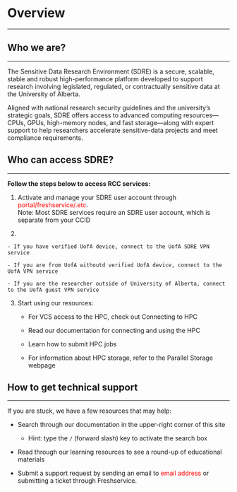 # **Overview**

----

## **Who we are?** 

----

The Sensitive Data Research Environment (SDRE) is a secure, scalable, stable and robust high-performance platform developed to support research involving legislated, regulated, or contractually sensitive data at the University of Alberta.

Aligned with national research security guidelines and the university’s strategic goals, SDRE offers access to advanced computing resources—CPUs, GPUs, high-memory nodes, and fast storage—along with expert support to help researchers accelerate sensitive-data projects and meet compliance requirements.

## **Who can access SDRE?**

----

**Follow the steps below to access RCC services:**

1. Activate and manage your SDRE user account through <span style="color: red;"> portal/freshservice/.etc</span>.  
Note: Most SDRE services require an SDRE user account, which is separate from your CCID

2. 

    - If you have verified UofA device, connect to the UofA SDRE VPN service
   
    - If you are from UofA withoutd verified UofA device, connect to the UofA VPN service

    - If you are the researcher outside of University of Alberta, connect to the UofA guest VPN service

3. Start using our resources:

    - For VCS access to the HPC, check out Connecting to HPC

    - Read our documentation for connecting and using the HPC

    - Learn how to submit HPC jobs

    - For information about HPC storage, refer to the Parallel Storage webpage

## **How to get technical support**

----

If you are stuck, we have a few resources that may help:

- Search through our documentation in the upper-right corner of this site
	- Hint: type the `/` (forward slash) key to activate the search box

- Read through our learning resources to see a round-up of educational materials

- Submit a support request by sending an email to <span style="color: red;">email address</span> or submitting a ticket through Freshservice.
